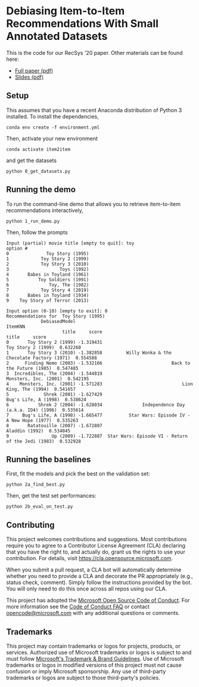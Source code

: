 # Debiasing Item-to-Item Recommendations With Small Annotated Datasets
This is the code for our RecSys '20 paper. Other materials can be found here:

 - [Full paper (pdf)](PAPER)
 - [Slides (pdf)](SLIDES)

## Setup
This assumes that you have a recent Anaconda distribution of Python 3 installed. To install the dependencies, 

    conda env create -f environment.yml
Then, activate your new environment

    conda activate item2item
and get the datasets

    python 0_get_datasets.py

## Running the demo
To run the command-line demo that allows you to retrieve item-to-item recommendations interactively,

    python 1_run_demo.py

Then, follow the prompts

    Input (partial) movie title [empty to quit]: toy
    option #
    0              Toy Story (1995)
    1            Toy Story 2 (1999)
    2            Toy Story 3 (2010)
    3                   Toys (1992)
    4       Babes in Toyland (1961)
    5           Toy Soldiers (1991)
    6               Toy, The (1982)
    7            Toy Story 4 (2019)
    8       Babes in Toyland (1934)
    9    Toy Story of Terror (2013)

    Input option (0-10) [empty to exit]: 0
    Recommendations for  Toy Story (1995)
                 DebiasedModel                                                      ItemKNN
                         title     score                                              title     score
    0       Toy Story 2 (1999) -1.319431                                 Toy Story 2 (1999)  0.632260
    1       Toy Story 3 (2010) -1.382858         Willy Wonka & the Chocolate Factory (1971)  0.554588
    2      Finding Nemo (2003) -1.532166                          Back to the Future (1985)  0.547485
    3  Incredibles, The (2004) -1.544819                              Monsters, Inc. (2001)  0.542195
    4    Monsters, Inc. (2001) -1.571283                              Lion King, The (1994)  0.541657
    5             Shrek (2001) -1.627429                               Bug's Life, A (1998)  0.538624
    6           Shrek 2 (2004) -1.628034               Independence Day (a.k.a. ID4) (1996)  0.535614
    7     Bug's Life, A (1998) -1.665477          Star Wars: Episode IV - A New Hope (1977)  0.535263
    8       Ratatouille (2007) -1.672807                                     Aladdin (1992)  0.534045
    9                Up (2009) -1.722887  Star Wars: Episode VI - Return of the Jedi (1983)  0.532928

## Running the baselines
First, fit the models and pick the best on the validation set:

    python 2a_find_best.py

Then, get the test set performances:
    
    python 2b_eval_on_test.py

## Contributing

This project welcomes contributions and suggestions.  Most contributions require you to agree to a
Contributor License Agreement (CLA) declaring that you have the right to, and actually do, grant us
the rights to use your contribution. For details, visit https://cla.opensource.microsoft.com.

When you submit a pull request, a CLA bot will automatically determine whether you need to provide
a CLA and decorate the PR appropriately (e.g., status check, comment). Simply follow the instructions
provided by the bot. You will only need to do this once across all repos using our CLA.

This project has adopted the [Microsoft Open Source Code of Conduct](https://opensource.microsoft.com/codeofconduct/).
For more information see the [Code of Conduct FAQ](https://opensource.microsoft.com/codeofconduct/faq/) or
contact [opencode@microsoft.com](mailto:opencode@microsoft.com) with any additional questions or comments.

## Trademarks

This project may contain trademarks or logos for projects, products, or services. Authorized use of Microsoft 
trademarks or logos is subject to and must follow 
[Microsoft's Trademark & Brand Guidelines](https://www.microsoft.com/en-us/legal/intellectualproperty/trademarks/usage/general).
Use of Microsoft trademarks or logos in modified versions of this project must not cause confusion or imply Microsoft sponsorship.
Any use of third-party trademarks or logos are subject to those third-party's policies.
